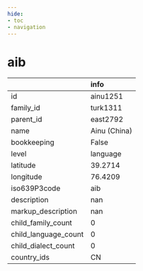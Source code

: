 ```yaml
---
hide:
- toc
- navigation
---
```

# aib
|                      | info         |
|:---------------------|:-------------|
| id                   | ainu1251     |
| family_id            | turk1311     |
| parent_id            | east2792     |
| name                 | Ainu (China) |
| bookkeeping          | False        |
| level                | language     |
| latitude             | 39.2714      |
| longitude            | 76.4209      |
| iso639P3code         | aib          |
| description          | nan          |
| markup_description   | nan          |
| child_family_count   | 0            |
| child_language_count | 0            |
| child_dialect_count  | 0            |
| country_ids          | CN           |
